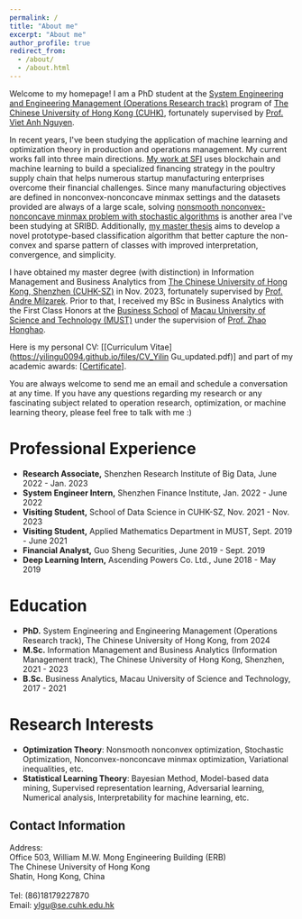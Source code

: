 ```yaml
---
permalink: /
title: "About me"
excerpt: "About me"
author_profile: true
redirect_from: 
  - /about/
  - /about.html
---
```

Welcome to my homepage! I am a PhD student at the [System Engineering and Engineering Management (Operations Research track)](https://www.se.cuhk.edu.hk/research/operations-research/) program of [The Chinese University of Hong Kong (CUHK)](https://www.cuhk.edu.hk/english/index.html), fortunately supervised by [Prof. Viet Anh Nguyen](https://www.vietanhnguyen.net/).

In recent years, I've been studying the application of machine learning and optimization theory in production and operations management. My current works fall into three main directions. [My work at SFI](https://yilingu0094.github.io/industry_project/) uses blockchain and machine learning to build a specialized financing strategy in the poultry supply chain that helps numerous startup manufacturing enterprises overcome their financial challenges. Since many manufacturing objectives are defined in nonconvex-nonconcave minmax settings and the datasets provided are always of a large scale, solving [nonsmooth nonconvex-nonconcave minmax problem with stochastic algorithms](https://yilingu0094.github.io/research/) is another area I've been studying at SRIBD. Additionally, <a href="https://yilingu0094.github.io/research/#2-adaptive-multiple-vector-quantization-classification-master-thesis">my master thesis</a> aims to develop a novel prototype-based classification algorithm that better capture the non-convex and sparse pattern of classes with improved interpretation, convergence, and simplicity.

I have obtained my master degree (with distinction) in Information Management and Business Analytics from [The Chinese University of Hong Kong, Shenzhen (CUHK-SZ)](https://www.cuhk.edu.cn/en) in Nov. 2023, fortunately supervised by [Prof. Andre Milzarek](https://sds.cuhk.edu.cn/en/teacher/64). Prior to that, I received my BSc in Business Analytics with the First Class Honors at the [Business School](https://www.must.edu.mo/en/msb) of [Macau University of Science and Technology (MUST)](https://www.must.edu.mo/en) under the supervision of [Prof. Zhao Honghao](https://www.must.edu.mo/images/MSB/files/ZhaoHongHao_SC.pdf).

Here is my personal CV: \[[Curriculum Vitae](https://yilingu0094.github.io/files/CV_Yilin Gu_updated.pdf)\] and part of my academic awards: \[[Certificate](https://cuhko365-my.sharepoint.com/:b:/g/personal/221025012_link_cuhk_edu_cn/EdlJ0FbPdhxLm3cDzeERBVsByZgHSWGYQcTlQNPrI26srQ?e=QeDv0c)\].

You are always welcome to send me an email and schedule a conversation at any time. If you have any questions regarding my research or any fascinating subject related to operation research, optimization, or machine learning theory, please feel free to talk with me :)



Professional Experience
======
+ **Research Associate,** Shenzhen Research Institute of Big Data, June 2022 - Jan. 2023
+ **System Engineer Intern,** Shenzhen Finance Institute, Jan. 2022 - June 2022
+ **Visiting Student,** School of Data Science in CUHK-SZ, Nov. 2021 - Nov. 2023
+ **Visiting Student,** Applied Mathematics Department in MUST, Sept. 2019 - June 2021
+ **Financial Analyst,** Guo Sheng Securities, June 2019 - Sept. 2019
+ **Deep Learning Intern,** Ascending Powers Co. Ltd., June 2018 - May 2019


Education
======
+ **PhD.** System Engineering and Engineering Management (Operations Research track), The Chinese University of Hong Kong, from 2024
+ **M.Sc.** Information Management and Business Analytics (Information Management track), The Chinese University of Hong Kong, Shenzhen, 2021 - 2023
+ **B.Sc.** Business Analytics, Macau University of Science and Technology, 2017 - 2021

Research Interests
======
+ **Optimization Theory**: Nonsmooth nonconvex optimization, Stochastic Optimization, Nonconvex-nonconcave minmax optimization, Variational inequalities, etc.
+ **Statistical Learning Theory**: Bayesian Method, Model-based data mining, Supervised representation learning, Adversarial learning, Numerical analysis, Interpretability for machine learning, etc.


Contact Information
------
Address:
<br/>
Office 503, William M.W. Mong Engineering Building (ERB)
<br/>
The Chinese University of Hong Kong
<br/>
Shatin, Hong Kong, China
<br/>
<br/>
Tel: (86)18179227870
<br/>
Email: [ylgu@se.cuhk.edu.hk](mailto:ylgu@se.cuhk.edu.hk)


